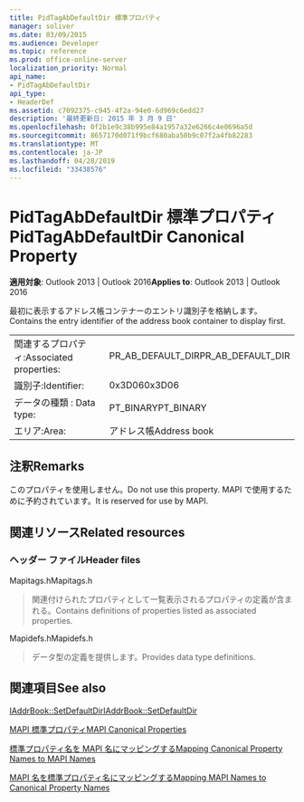 ```yaml
---
title: PidTagAbDefaultDir 標準プロパティ
manager: soliver
ms.date: 03/09/2015
ms.audience: Developer
ms.topic: reference
ms.prod: office-online-server
localization_priority: Normal
api_name:
- PidTagAbDefaultDir
api_type:
- HeaderDef
ms.assetid: c7092375-c945-4f2a-94e0-6d969c6edd27
description: '最終更新日: 2015 年 3 月 9 日'
ms.openlocfilehash: 0f2b1e9c38b995e84a1957a32e6266c4e0696a5d
ms.sourcegitcommit: 8657170d071f9bcf680aba50b9c07f2a4fb82283
ms.translationtype: MT
ms.contentlocale: ja-JP
ms.lasthandoff: 04/28/2019
ms.locfileid: "33438576"
---
```

# <a name="pidtagabdefaultdir-canonical-property"></a><span data-ttu-id="600c7-103">PidTagAbDefaultDir 標準プロパティ</span><span class="sxs-lookup"><span data-stu-id="600c7-103">PidTagAbDefaultDir Canonical Property</span></span>

  
  
<span data-ttu-id="600c7-104">**適用対象**: Outlook 2013 | Outlook 2016</span><span class="sxs-lookup"><span data-stu-id="600c7-104">**Applies to**: Outlook 2013 | Outlook 2016</span></span> 
  
<span data-ttu-id="600c7-105">最初に表示するアドレス帳コンテナーのエントリ識別子を格納します。</span><span class="sxs-lookup"><span data-stu-id="600c7-105">Contains the entry identifier of the address book container to display first.</span></span> 
  
|||
|:-----|:-----|
|<span data-ttu-id="600c7-106">関連するプロパティ:</span><span class="sxs-lookup"><span data-stu-id="600c7-106">Associated properties:</span></span>  <br/> |<span data-ttu-id="600c7-107">PR_AB_DEFAULT_DIR</span><span class="sxs-lookup"><span data-stu-id="600c7-107">PR_AB_DEFAULT_DIR</span></span>  <br/> |
|<span data-ttu-id="600c7-108">識別子:</span><span class="sxs-lookup"><span data-stu-id="600c7-108">Identifier:</span></span>  <br/> |<span data-ttu-id="600c7-109">0x3D06</span><span class="sxs-lookup"><span data-stu-id="600c7-109">0x3D06</span></span>  <br/> |
|<span data-ttu-id="600c7-110">データの種類 : </span><span class="sxs-lookup"><span data-stu-id="600c7-110">Data type:</span></span>  <br/> |<span data-ttu-id="600c7-111">PT_BINARY</span><span class="sxs-lookup"><span data-stu-id="600c7-111">PT_BINARY</span></span>  <br/> |
|<span data-ttu-id="600c7-112">エリア:</span><span class="sxs-lookup"><span data-stu-id="600c7-112">Area:</span></span>  <br/> |<span data-ttu-id="600c7-113">アドレス帳</span><span class="sxs-lookup"><span data-stu-id="600c7-113">Address book</span></span>  <br/> |
   
## <a name="remarks"></a><span data-ttu-id="600c7-114">注釈</span><span class="sxs-lookup"><span data-stu-id="600c7-114">Remarks</span></span>

<span data-ttu-id="600c7-115">このプロパティを使用しません。</span><span class="sxs-lookup"><span data-stu-id="600c7-115">Do not use this property.</span></span> <span data-ttu-id="600c7-116">MAPI で使用するために予約されています。</span><span class="sxs-lookup"><span data-stu-id="600c7-116">It is reserved for use by MAPI.</span></span>
  
## <a name="related-resources"></a><span data-ttu-id="600c7-117">関連リソース</span><span class="sxs-lookup"><span data-stu-id="600c7-117">Related resources</span></span>

### <a name="header-files"></a><span data-ttu-id="600c7-118">ヘッダー ファイル</span><span class="sxs-lookup"><span data-stu-id="600c7-118">Header files</span></span>

<span data-ttu-id="600c7-119">Mapitags.h</span><span class="sxs-lookup"><span data-stu-id="600c7-119">Mapitags.h</span></span>
  
> <span data-ttu-id="600c7-120">関連付けられたプロパティとして一覧表示されるプロパティの定義が含まれる。</span><span class="sxs-lookup"><span data-stu-id="600c7-120">Contains definitions of properties listed as associated properties.</span></span>
    
<span data-ttu-id="600c7-121">Mapidefs.h</span><span class="sxs-lookup"><span data-stu-id="600c7-121">Mapidefs.h</span></span>
  
> <span data-ttu-id="600c7-122">データ型の定義を提供します。</span><span class="sxs-lookup"><span data-stu-id="600c7-122">Provides data type definitions.</span></span>
    
## <a name="see-also"></a><span data-ttu-id="600c7-123">関連項目</span><span class="sxs-lookup"><span data-stu-id="600c7-123">See also</span></span>



[<span data-ttu-id="600c7-124">IAddrBook::SetDefaultDir</span><span class="sxs-lookup"><span data-stu-id="600c7-124">IAddrBook::SetDefaultDir</span></span>](iaddrbook-setdefaultdir.md)


[<span data-ttu-id="600c7-125">MAPI 標準プロパティ</span><span class="sxs-lookup"><span data-stu-id="600c7-125">MAPI Canonical Properties</span></span>](mapi-canonical-properties.md)
  
[<span data-ttu-id="600c7-126">標準プロパティ名を MAPI 名にマッピングする</span><span class="sxs-lookup"><span data-stu-id="600c7-126">Mapping Canonical Property Names to MAPI Names</span></span>](mapping-canonical-property-names-to-mapi-names.md)
  
[<span data-ttu-id="600c7-127">MAPI 名を標準プロパティ名にマッピングする</span><span class="sxs-lookup"><span data-stu-id="600c7-127">Mapping MAPI Names to Canonical Property Names</span></span>](mapping-mapi-names-to-canonical-property-names.md)

